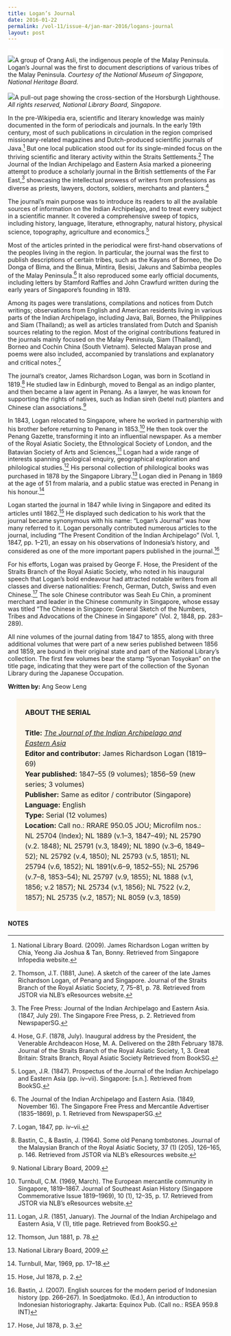 ```yaml
---
title: Logan’s Journal
date: 2016-01-22
permalink: /vol-11/issue-4/jan-mar-2016/logans-journal
layout: post
---
```

<div style="background-color: white;"><br><img src="/images/vol-11-issue-4/logan-journal/01_loganjournal.jpg">A group of Orang Asli, the indigenous people of the Malay Peninsula. Logan’s Journal was the first to document descriptions of various tribes of the Malay Peninsula. <i>Courtesy of the National Museum of Singapore, National Heritage Board.</i></div>

<div style="background-color: white;"><br><img src="/images/vol-11-issue-4/logan-journal/02_loganjournal.jpg">A pull-out page showing the cross-section of the Horsburgh Lighthouse. <i>All rights reserved, National Library Board, Singapore.</i></div>

In the pre-Wikipedia era, scientific and literary knowledge was mainly documented in the form of periodicals and journals. In the early 19th century, most of such publications in circulation in the region comprised missionary-related magazines and Dutch-produced scientific journals of Java.[^1] But one local publication stood out for its single-minded focus on the thriving scientific and literary activity within the Straits Settlements.[^2] The Journal of the Indian Archipelago and Eastern Asia marked a pioneering attempt to produce a scholarly journal in the British settlements of the Far East,[^3] showcasing the intellectual prowess of writers from professions as diverse as priests, lawyers, doctors, soldiers,  merchants  and planters.[^4]

The journal’s main purpose was to introduce its readers to all the available sources of information on the Indian Archipelago, and to treat every subject in a scientific manner. It covered a comprehensive sweep of topics, including history, language, literature, ethnography, natural history, physical science, topography, agriculture and economics.[^5]

Most of the articles printed in the periodical were first-hand observations of the peoples living in the region. In particular, the journal was the first to publish descriptions of certain tribes, such as the Kayans of Borneo, the Do Donga of Bima, and the Binua, Mintira, Besisi, Jakuns and Sabimba peoples of the Malay Peninsula.[^6] It also reproduced some early official documents, including letters by Stamford Raffles and John Crawfurd written during the early years of Singapore’s founding in 1819.

Among its pages were translations, compilations and notices from Dutch writings; observations from English and American residents living in various parts of the Indian Archipelago, including Java, Bali, Borneo, the Philippines and Siam (Thailand); as well as articles translated from Dutch and Spanish sources relating to the region. Most of the original contributions featured in the journals mainly focused on the Malay Peninsula, Siam (Thailand), Borneo and Cochin China (South Vietnam). Selected Malayan prose and poems were also included, accompanied by translations and explanatory and critical notes.[^7]

The journal’s creator, James Richardson Logan, was born in Scotland in 1819.[^8] He studied law in Edinburgh, moved to Bengal as an indigo planter, and then became a law agent in Penang. As a lawyer, he was known for supporting the rights of natives, such as Indian sireh (betel nut) planters and Chinese clan associations.[^9]

In 1843, Logan relocated to Singapore, where he worked in partnership with his brother before returning to Penang in 1853.[^10] He then took over the Penang Gazette, transforming it into an influential newspaper. As a member of the Royal Asiatic Society, the Ethnological Society of London, and the Batavian Society of  Arts  and Sciences,[^11] Logan had a wide range of interests spanning geological enquiry, geographical exploration  and philological  studies.[^12] His personal collection of philological books was purchased in 1878 by the Singapore Library.[^13] Logan died in Penang in 1869 at the age of 51 from malaria, and a public statue was erected in Penang in his honour.[^14]

Logan started the journal in 1847 while living in Singapore and edited its articles until 1862.[^15] He displayed such dedication to his work that the journal became synonymous with his name: “Logan’s Journal” was how many referred to it. Logan personally contributed numerous articles to the journal, including “The Present Condition of the Indian Archipelago” (Vol. 1, 1847, pp. 1–21), an essay on his observations of Indonesia’s history, and considered as one of the more important papers  published  in the journal.[^16]

For his efforts, Logan was praised by George F. Hose, the President of the Straits Branch of the Royal Asiatic Society, who noted in his inaugural speech that Logan’s bold endeavour had attracted notable writers from all classes and diverse nationalities: French, German, Dutch, Swiss and even Chinese.[^17] The sole Chinese contributor was Seah Eu Chin, a prominent merchant and leader in the Chinese community in Singapore, whose essay was titled “The Chinese in Singapore: General Sketch of the Numbers, Tribes and Advocations of the Chinese in Singapore” (Vol. 2, 1848, pp. 283–289).

All nine volumes of the journal dating from 1847 to 1855, along with three additional volumes that were part of a new series published between 1856 and 1859, are bound in their original state and part of the National Library’s collection. The first few volumes bear the stamp “Syonan Tosyokan” on the title page, indicating that they were part of the collection of the Syonan Library during the Japanese Occupation.

**Written by:** Ang Seow Leng

<span style="background-colour: #fdf5e6; padding: 20px; margin: 20px; background:#fdf5e6; display:block; font-size:1rem; line-height:1.5rem;"><b>ABOUT THE SERIAL</b>
<br><br>
<b>Title:</b> <i><a href="https://eservice.nlb.gov.sg/item_holding.aspx?bid=5007604">The Journal of the Indian Archipelago and Eastern Asia</a></i>
<br>
<b>Editor and contributor:</b> James Richardson Logan (1819–69)
<br>
<b>Year published:</b> 1847–55 (9 volumes); 1856–59 (new series; 3 volumes)
<br>
<b>Publisher:</b> Same as editor / contributor (Singapore)
<br>
<b>Language:</b> English
<br>
<b>Type:</b> Serial (12 volumes)
<br>
<b>Location:</b> Call no.: RRARE 950.05 JOU; Microfilm nos.: NL 25704 (Index); NL 1889 (v.1–3, 1847–49); NL 25790 (v.2. 1848); NL 25791 (v.3, 1849); NL 1890 (v.3–6, 1849– 52); NL 25792 (v.4, 1850); NL 25793 (v.5, 1851); NL 25794 (v.6, 1852); NL 1891(v.6–9, 1852–55); NL 25796 (v.7–8, 1853–54); NL 25797 (v.9, 1855); NL 1888 (v.1, 1856; v.2 1857); NL 25734 (v.1, 1856); NL 7522 (v.2, 1857); NL 25735 (v.2, 1857); NL 8059 (v.3, 1859)</span>
	
#### **NOTES**

[^1]:National Library Board. (2009). James Richardson Logan written by Chia, Yeong Jia Joshua & Tan, Bonny. Retrieved from Singapore Infopedia website.

[^2]:Thomson, J.T. (1881, June). A sketch of the career of the late James Richardson Logan, of Penang and Singapore. Journal of the Straits Branch of the Royal Asiatic Society, 7, 75–81, p. 78. Retrieved from JSTOR via NLB’s eResources website.

[^3]:The Free Press: Journal of the Indian Archipelago and Eastern Asia. (1847, July 29). The Singapore Free Press, p. 2. Retrieved from NewspaperSG.

[^4]:Hose, G.F. (1878, July). Inaugural address by the President, the Venerable Archdeacon Hose, M. A. Delivered on the 28th February 1878. Journal of the Straits Branch of the Royal Asiatic Society, 1, 3. Great Britain: Straits Branch, Royal Asiatic Society Retrieved from BookSG.

[^5]:Logan, J.R. (1847). Prospectus of the Journal of the Indian Archipelago and Eastern Asia (pp. iv–vii). Singapore: [s.n.]. Retrieved from BookSG.

[^6]:The Journal of the Indian Archipelago and Eastern Asia. (1849, November 16). The Singapore Free Press and Mercantile Advertiser (1835–1869), p. 1. Retrieved from NewspaperSG.

[^7]:Logan, 1847, pp. iv–vii.

[^8]:Bastin, C., & Bastin, J. (1964). Some old Penang tombstones. Journal of the Malaysian Branch of the Royal Asiatic Society, 37 (1) (205), 126–165, p. 146. Retrieved from JSTOR via NLB’s eResources website.

[^9]:National Library Board, 2009.

[^10]:Turnbull, C.M. (1969, March). The European mercantile community in Singapore, 1819–1867. Journal of Southeast Asian History (Singapore Commemorative Issue 1819–1969), 10 (1), 12–35, p. 17. Retrieved from JSTOR via NLB’s eResources website.

[^11]:Logan, J.R. (1851, January). The Journal of the Indian Archipelago and Eastern Asia, V  (1), title page. Retrieved from BookSG.

[^12]:Thomson, Jun 1881, p. 78.

[^13]:National Library Board, 2009.

[^14]:Turnbull, Mar, 1969, pp. 17–18.

[^15]:Hose, Jul 1878, p. 2.

[^16]:Bastin, J. (2007). English sources for the modern period of Indonesian history (pp. 266–267). In Soedjatmoko. (Ed.), An introduction to Indonesian historiography. Jakarta: Equinox Pub. (Call no.: RSEA 959.8 INT)

[^17]:Hose, Jul 1878, p. 3.